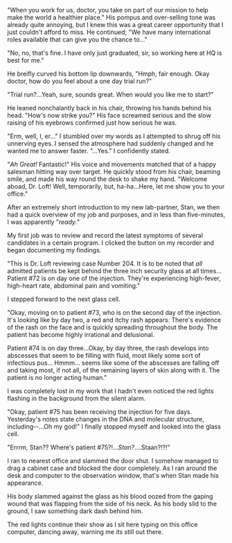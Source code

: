 "When you work for us, doctor, you take on part of our mission to help make the world a healthier place." His pompus and over-selling tone was already quite annoying, but I knew this was a great career opportunity that I just couldn't afford to miss. He continued; "We have many international roles available that can give you the chance to..."


"No, no, that's fine. I have only just graduated, sir, so working here at HQ is best for me."


He breifly curved his bottom lip downwards, "Hmph, fair enough. Okay doctor, how do you feel about a one day trial run?"


"Trial run?...Yeah, sure, sounds great. When would you like me to start?"


He leaned nonchalantly back in his chair, throwing his hands behind his head. "How's now strike you?" His face screamed serious and the slow raising of his eyebrows confirmed just how serious he was.


"Erm, well, I, er..." I stumbled over my words as I attempted to shrug off his unnerving eyes. I sensed the atmosphere had suddenly changed and he wanted me to answer faster. "...Yes." I confidently stated.


"*Ah Great!* Fantastic!" His voice and movements matched that of a happy salesman hitting way over target. He quickly stood from his chair, beaming smile, and made his way round the desk to shake my hand. "Welcome aboad, Dr. Loft! Well, temporarily, but, ha-ha...Here, let me show you to your office."


After an extremely short introduction to my new lab-partner, Stan, we then had a quick overview of my job and purposes, and in less than five-minutes, I was apparently "*ready.*"

My first job was to review and record the latest symptoms of several candidates in a certain program. I clicked the button on my recorder and began documenting my findings.


"This is Dr. Loft reviewing case Number 204. It is to be noted that *all* admitted patients be kept behind the three inch security glass at all times... Patient #72 is on day one of the injection. They're experiencing high-fever, high-heart rate, abdominal pain and vomiting."


I stepped forward to the next glass cell.


"Okay, moving on to patient #73, who is on the second day of the injection. It's looking like by day two, a red and itchy rash appears. There's evidence of the rash on the face and is quickly spreading throughout the body. The patient has become highly irrational and delusional.


Patient #74 is on day three...Okay, by day three, the rash develops into abscesses that seem to be filling with fluid, most likely some sort of infectious pus... Hmmm... seems like some of the abscesses are falling off and taking most, if not all, of the remaining layers of skin along with it. The patient is no longer acting human."


I was completely lost in my work that I hadn't even noticed the red lights flashing in the background from the silent alarm.


"Okay, patient #75 has been receiving the injection for five days. Yesterday's notes state changes in the DNA and molecular structure, including--...Oh my god!" I finally stopped myself and looked into the glass cell.

"Errrm, Stan?? Where's patient #75?!...*Stan?*....Staan?!?!"

I ran to nearest office and slammed the door shut. I somehow managed to drag a cabinet case and blocked the door completely. As I ran around the desk and computer to the observation window, that's when Stan made his appearance. 

His body slammed against the glass as his blood oozed from the gaping wound that was flapping from the side of his neck. As his body slid to the ground, I saw something dark dash behind him. 

The red lights continue their show as I sit here typing on this office computer, dancing away, warning me *its* still out there.